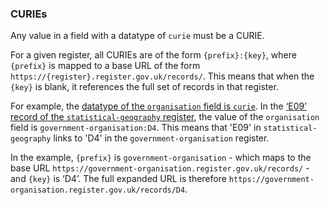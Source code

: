 ### CURIEs 

Any value in a field with a datatype of `curie` must be a CURIE. 

For a given register, all CURIEs are of the form `{prefix}:{key}`, where `{prefix}` is mapped to a
base URL of the form `https://{register}.register.gov.uk/records/`. This means that when the `{key}` is blank, it
references the full set of records in that register.

For example, the [datatype of the `organisation` field is `curie`](`https://field.register.gov.uk/records/organisation`). In the [‘E09’ record of the `statistical-geography` register](https://statistical-geography.register.gov.uk/records/E09.json), the value of the `organisation` field is `government-organisation:D4`. This means that 'E09' in `statistical-geography` links to 'D4' in the `government-organisation` register. 

In the example, 
`{prefix}` is `government-organisation` - which maps to the base URL
`https://government-organisation.register.gov.uk/records/` - and `{key}` is
‘D4’. The full expanded URL is therefore
`https://government-organisation.register.gov.uk/records/D4`.

